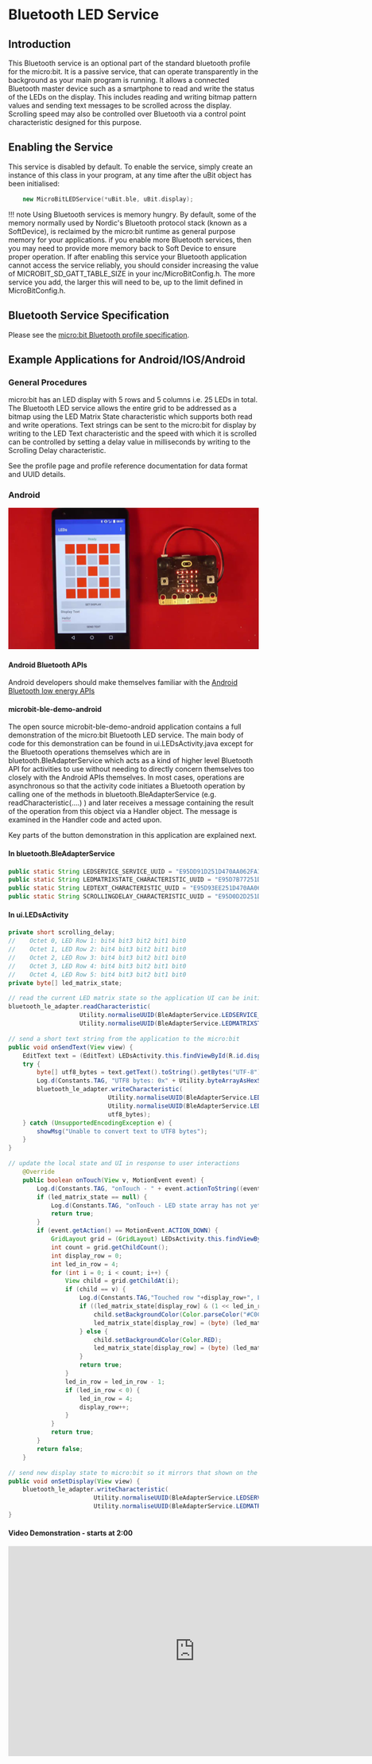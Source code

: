 # Bluetooth LED Service

## Introduction

This Bluetooth service is an optional part of the standard bluetooth profile for the micro:bit. It is a passive service, that can operate transparently in the
background as your main program is running. It allows a connected Bluetooth master device such as a smartphone to read and write the status of the LEDs on the display. This includes reading and writing
bitmap pattern values and sending text messages to be scrolled across the display. Scrolling speed may also be controlled over Bluetooth via a control point characteristic designed for this purpose.

## Enabling the Service

This service is disabled by default. To enable the service, simply create an instance of this class in your program, at any time after the uBit object has been initialised:

```cpp
    new MicroBitLEDService(*uBit.ble, uBit.display);
```

!!! note
    Using Bluetooth services is memory hungry. By default, some of the memory normally used by Nordic's Bluetooth protocol stack (known as a SoftDevice), is reclaimed by the micro:bit runtime as general purpose memory for your applications. if you enable more Bluetooth services, then you may need to provide more memory back to Soft Device to ensure proper operation. If after enabling this service your Bluetooth application cannot access the service reliably, you should consider increasing the value of MICROBIT_SD_GATT_TABLE_SIZE in your inc/MicroBitConfig.h. The more service you add, the larger this will need to be, up to the limit defined in MicroBitConfig.h.

## Bluetooth Service Specification

 Please see the [micro:bit Bluetooth profile specification](https://lancaster-university.github.io/microbit-docs/resources/bluetooth/bluetooth_profile.html).

## Example Applications for Android/IOS/Android

### General Procedures

micro:bit has an LED display with 5 rows and 5 columns i.e. 25 LEDs in total. The Bluetooth LED service allows the entire grid to be addressed as a bitmap using the LED Matrix State characteristic which supports both read and write operations. Text strings can be sent to the micro:bit for display by writing to the LED Text characteristic and the speed with which it is scrolled can be controlled by setting a delay value in milliseconds by writing to the Scrolling Delay characteristic.


See the profile page and profile reference documentation for data format and UUID details.

### Android

<img src="../../resources/bluetooth/led_demo.png" alt="LED Demo">

#### Android Bluetooth APIs

Android developers should make themselves familiar with the [Android Bluetooth low energy APIs](http://developer.android.com/guide/topics/connectivity/bluetooth-le.html)

#### microbit-ble-demo-android

The open source microbit-ble-demo-android application contains a full demonstration of the micro:bit Bluetooth LED service. The main body of code for this demonstration can be found in ui.LEDsActivity.java except for the Bluetooth operations themselves which are in bluetooth.BleAdapterService which acts as a kind of higher level Bluetooth API for activities to use without needing to directly concern themselves too closely with the Android APIs themselves. In most cases, operations are asynchronous so that the activity code initiates a Bluetooth operation by calling one of the methods in bluetooth.BleAdapterService (e.g. readCharacteristic(....) ) and later receives a message containing the result of the operation from this object via a Handler object. The message is examined in the Handler code and acted upon.

Key parts of the button demonstration in this application are explained next.

#### In bluetooth.BleAdapterService

``` java
public static String LEDSERVICE_SERVICE_UUID = "E95DD91D251D470AA062FA1922DFA9A8";
public static String LEDMATRIXSTATE_CHARACTERISTIC_UUID = "E95D7B77251D470AA062FA1922DFA9A8";
public static String LEDTEXT_CHARACTERISTIC_UUID = "E95D93EE251D470AA062FA1922DFA9A8";
public static String SCROLLINGDELAY_CHARACTERISTIC_UUID = "E95D0D2D251D470AA062FA1922DFA9A8";
```

#### In ui.LEDsActivity

``` java
private short scrolling_delay;
//    Octet 0, LED Row 1: bit4 bit3 bit2 bit1 bit0
//    Octet 1, LED Row 2: bit4 bit3 bit2 bit1 bit0
//    Octet 2, LED Row 3: bit4 bit3 bit2 bit1 bit0
//    Octet 3, LED Row 4: bit4 bit3 bit2 bit1 bit0
//    Octet 4, LED Row 5: bit4 bit3 bit2 bit1 bit0
private byte[] led_matrix_state;
```
                       

``` java
// read the current LED matrix state so the application UI can be initialised to match the current micro:bit display state
bluetooth_le_adapter.readCharacteristic(
                    Utility.normaliseUUID(BleAdapterService.LEDSERVICE_SERVICE_UUID), 
                    Utility.normaliseUUID(BleAdapterService.LEDMATRIXSTATE_CHARACTERISTIC_UUID))
```

```java
// send a short text string from the application to the micro:bit
public void onSendText(View view) {
    EditText text = (EditText) LEDsActivity.this.findViewById(R.id.display_text);
    try {
        byte[] utf8_bytes = text.getText().toString().getBytes("UTF-8");
        Log.d(Constants.TAG, "UTF8 bytes: 0x" + Utility.byteArrayAsHexString(utf8_bytes));
        bluetooth_le_adapter.writeCharacteristic(
                            Utility.normaliseUUID(BleAdapterService.LEDSERVICE_SERVICE_UUID), 
                            Utility.normaliseUUID(BleAdapterService.LEDTEXT_CHARACTERISTIC_UUID), 
                            utf8_bytes);
    } catch (UnsupportedEncodingException e) {
        showMsg("Unable to convert text to UTF8 bytes");
    }
}
```

```java
// update the local state and UI in response to user interactions
    @Override
    public boolean onTouch(View v, MotionEvent event) {
        Log.d(Constants.TAG, "onTouch - " + event.actionToString((event.getAction())));
        if (led_matrix_state == null) {
            Log.d(Constants.TAG, "onTouch - LED state array has not yet been initialised so ignoring touch");
            return true;
        }
        if (event.getAction() == MotionEvent.ACTION_DOWN) {
            GridLayout grid = (GridLayout) LEDsActivity.this.findViewById(R.id.grid);
            int count = grid.getChildCount();
            int display_row = 0;
            int led_in_row = 4;
            for (int i = 0; i < count; i++) {
                View child = grid.getChildAt(i);
                if (child == v) {
                    Log.d(Constants.TAG,"Touched row "+display_row+", LED "+led_in_row);
                    if ((led_matrix_state[display_row] & (1 << led_in_row)) != 0) {
                        child.setBackgroundColor(Color.parseColor("#C0C0C0"));
                        led_matrix_state[display_row] = (byte) (led_matrix_state[display_row] & ~(1 << led_in_row));
                    } else {
                        child.setBackgroundColor(Color.RED);
                        led_matrix_state[display_row] = (byte) (led_matrix_state[display_row] | (1 << led_in_row));
                    }
                    return true;
                }
                led_in_row = led_in_row - 1;
                if (led_in_row < 0) {
                    led_in_row = 4;
                    display_row++;
                }
            }
            return true;
        }
        return false;
    }
```

```java
// send new display state to micro:bit so it mirrors that shown on the application UI
public void onSetDisplay(View view) {
    bluetooth_le_adapter.writeCharacteristic(
                        Utility.normaliseUUID(BleAdapterService.LEDSERVICE_SERVICE_UUID), 
                        Utility.normaliseUUID(BleAdapterService.LEDMATRIXSTATE_CHARACTERISTIC_UUID), led_matrix_state);
}
```


#### Video Demonstration - starts at 2:00

<iframe src="https://player.vimeo.com/video/153078747" width="750" height="422" frameborder="0" webkitallowfullscreen mozallowfullscreen allowfullscreen></iframe>



